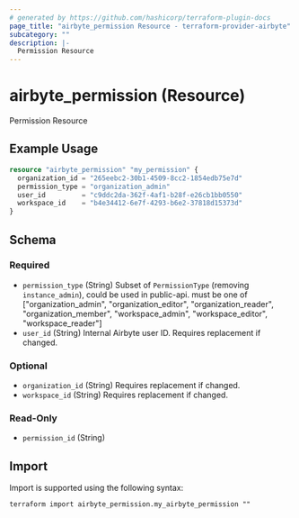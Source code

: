 ```yaml
---
# generated by https://github.com/hashicorp/terraform-plugin-docs
page_title: "airbyte_permission Resource - terraform-provider-airbyte"
subcategory: ""
description: |-
  Permission Resource
---
```


# airbyte_permission (Resource)

Permission Resource

## Example Usage

```terraform
resource "airbyte_permission" "my_permission" {
  organization_id = "265eebc2-30b1-4509-8cc2-1854edb75e7d"
  permission_type = "organization_admin"
  user_id         = "c9ddc2da-362f-4af1-b28f-e26cb1bb0550"
  workspace_id    = "b4e34412-6e7f-4293-b6e2-37818d15373d"
}
```

<!-- schema generated by tfplugindocs -->
## Schema

### Required

- `permission_type` (String) Subset of `PermissionType` (removing `instance_admin`), could be used in public-api. must be one of ["organization_admin", "organization_editor", "organization_reader", "organization_member", "workspace_admin", "workspace_editor", "workspace_reader"]
- `user_id` (String) Internal Airbyte user ID. Requires replacement if changed.

### Optional

- `organization_id` (String) Requires replacement if changed.
- `workspace_id` (String) Requires replacement if changed.

### Read-Only

- `permission_id` (String)

## Import

Import is supported using the following syntax:

```shell
terraform import airbyte_permission.my_airbyte_permission ""
```

